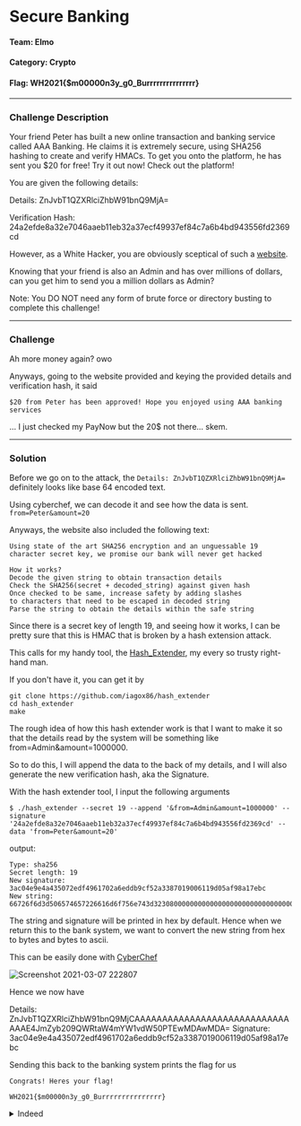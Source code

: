 # Secure Banking

#### Team: Elmo
#### Category: Crypto
#### Flag: WH2021{$m00000n3y_g0_Burrrrrrrrrrrrrrr}

---

### Challenge Description
Your friend Peter has built a new online transaction and banking service called AAA Banking. He claims it is extremely secure, using SHA256 hashing to create and verify HMACs. To get you onto the platform, he has sent you $20 for free! Try it out now! Check out the platform!

You are given the following details:

Details: ZnJvbT1QZXRlciZhbW91bnQ9MjA=

Verification Hash: 24a2efde8a32e7046aaeb11eb32a37ecf49937ef84c7a6b4bd943556fd2369cd

However, as a White Hacker, you are obviously sceptical of such a [website](http://chals.whitehacks.ctf.sg:9111/index.php).

Knowing that your friend is also an Admin and has over millions of dollars, can you get him to send you a million dollars as Admin?

Note: You DO NOT need any form of brute force or directory busting to complete this challenge!

---
### Challenge 

Ah more money again? owo

Anyways, going to the website provided and keying the provided details and verification hash, it said 

```
$20 from Peter has been approved! Hope you enjoyed using AAA banking services
```

... I just checked my PayNow but the 20$ not there... skem.

---
### Solution

Before we go on to the attack, the ``Details: ZnJvbT1QZXRlciZhbW91bnQ9MjA=`` definitely looks like base 64 encoded text. 

Using cyberchef, we can decode it and see how the data is sent. ``from=Peter&amount=20``

Anyways, the website also included the following text:
```
Using state of the art SHA256 encryption and an unguessable 19 character secret key, we promise our bank will never get hacked

```
```
How it works?
Decode the given string to obtain transaction details
Check the SHA256(secret + decoded_string) against given hash
Once checked to be same, increase safety by adding slashes
to characters that need to be escaped in decoded string
Parse the string to obtain the details within the safe string
```
Since there is a secret key of length 19, and seeing how it works, I can be pretty sure that this is HMAC that is broken by a hash extension attack.

This calls for my handy tool, the [Hash_Extender](https://github.com/iagox86/hash_extender), my every so trusty right-hand man.

If you don't have it, you can get it by 
```
git clone https://github.com/iagox86/hash_extender
cd hash_extender
make
```

The rough idea of how this hash extender work is that I want to make it so that the details read by the system will be something like from=Admin&amount=1000000.

So to do this, I will append the data to the back of my details, and I will also generate the new verification hash, aka the Signature.

With the hash extender tool, I input the following arguments

```
$ ./hash_extender --secret 19 --append '&from=Admin&amount=1000000' --signature '24a2efde8a32e7046aaeb11eb32a37ecf49937ef84c7a6b4bd943556fd2369cd' --data 'from=Peter&amount=20'
```

output: 
```
Type: sha256
Secret length: 19
New signature: 3ac04e9e4a435072edf4961702a6eddb9cf52a3387019006119d05af98a17ebc
New string: 66726f6d3d506574657226616d6f756e743d3230800000000000000000000000000000000000000000000001382666726f6d3d41646d696e26616d6f756e743d31303030303030
```

The string and signature will be printed in hex by default. Hence when we return this to the bank system, we want to convert the new string from hex to bytes and bytes to ascii.

This can be easily done with [CyberChef](https://gchq.github.io/CyberChef/)

![Screenshot 2021-03-07 222807](https://user-images.githubusercontent.com/76640319/110243229-746b2b80-7f94-11eb-92a2-aa4c6f2a670a.png)

Hence we now have

Details: ZnJvbT1QZXRlciZhbW91bnQ9MjCAAAAAAAAAAAAAAAAAAAAAAAAAAAAAAAE4JmZyb209QWRtaW4mYW1vdW50PTEwMDAwMDA=
Signature: 3ac04e9e4a435072edf4961702a6eddb9cf52a3387019006119d05af98a17ebc

Sending this back to the banking system prints the flag for us

```
Congrats! Heres your flag!

WH2021{$m00000n3y_g0_Burrrrrrrrrrrrrrr}
```
<details> 
  <summary>Indeed </summary>
   money go burrrrrrrrrrrrrrrrrrrrrrrrrrrrrrrrrrrrrrrrrrrrrrrrrrrrrrrrrrrrrrrrrrrrrrrrrrrrrrrrrrrrrrrrrrrrrrrrrrrrrrrrrrrrrrrrrrrrrrrrrrrrrrrrrrrrrrrrrrrrrrrrrrrrrrrrrrrrrrrrrrrrrrrrrrrrrrrrrrrrrrrrrrrrrrrrrrrrrrrrrrrrrrrrrrrrrrrrrrrrrrrrrrrrrrrrrrrrrrrrrrrrrrrrrrrrrrrrrrrrrrr
</details>


